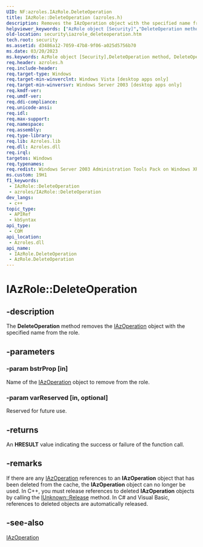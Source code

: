 ```yaml
---
UID: NF:azroles.IAzRole.DeleteOperation
title: IAzRole::DeleteOperation (azroles.h)
description: Removes the IAzOperation object with the specified name from the role.
helpviewer_keywords: ["AzRole object [Security]","DeleteOperation method","DeleteOperation","DeleteOperation method [Security]","DeleteOperation method [Security]","AzRole object","DeleteOperation method [Security]","IAzRole interface","IAzRole interface [Security]","DeleteOperation method","IAzRole.DeleteOperation","IAzRole::DeleteOperation","azroles/IAzRole::DeleteOperation","security.iazrole_deleteoperation"]
old-location: security\iazrole_deleteoperation.htm
tech.root: security
ms.assetid: d3486a12-7059-47b8-9f06-a025d5756b70
ms.date: 03/20/2023
ms.keywords: AzRole object [Security],DeleteOperation method, DeleteOperation, DeleteOperation method [Security], DeleteOperation method [Security],AzRole object, DeleteOperation method [Security],IAzRole interface, IAzRole interface [Security],DeleteOperation method, IAzRole.DeleteOperation, IAzRole::DeleteOperation, azroles/IAzRole::DeleteOperation, security.iazrole_deleteoperation
req.header: azroles.h
req.include-header: 
req.target-type: Windows
req.target-min-winverclnt: Windows Vista [desktop apps only]
req.target-min-winversvr: Windows Server 2003 [desktop apps only]
req.kmdf-ver: 
req.umdf-ver: 
req.ddi-compliance: 
req.unicode-ansi: 
req.idl: 
req.max-support: 
req.namespace: 
req.assembly: 
req.type-library: 
req.lib: Azroles.lib
req.dll: Azroles.dll
req.irql: 
targetos: Windows
req.typenames: 
req.redist: Windows Server 2003 Administration Tools Pack on Windows XP
ms.custom: 19H1
f1_keywords:
 - IAzRole::DeleteOperation
 - azroles/IAzRole::DeleteOperation
dev_langs:
 - c++
topic_type:
 - APIRef
 - kbSyntax
api_type:
 - COM
api_location:
 - Azroles.dll
api_name:
 - IAzRole.DeleteOperation
 - AzRole.DeleteOperation
---
```


# IAzRole::DeleteOperation

## -description

The **DeleteOperation** method removes the [IAzOperation](nn-azroles-iazoperation.md) object with the specified name from the role.

## -parameters

### -param bstrProp [in]

Name of the [IAzOperation](nn-azroles-iazoperation.md) object to remove from the role.

### -param varReserved [in, optional]

Reserved for future use.

## -returns

An **HRESULT** value indicating the success or failure of the function call.

## -remarks

If there are any [IAzOperation](nn-azroles-iazoperation.md) references to an **IAzOperation** object that has been deleted from the cache, the **IAzOperation** object can no longer be used. In C++, you must release references to deleted **IAzOperation** objects by calling the [IUnknown::Release](/windows/win32/api/unknwn/nf-unknwn-iunknown-release) method. In C# and Visual Basic, references to deleted objects are automatically released.

## -see-also

[IAzOperation](nn-azroles-iazoperation.md)
